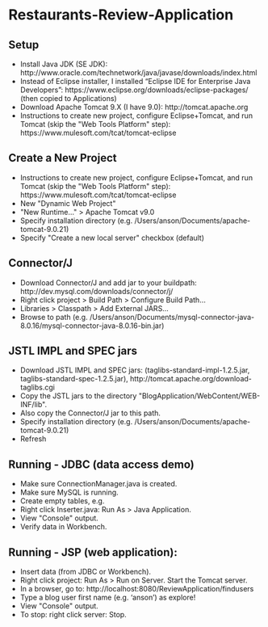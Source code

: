 # Restaurants-Review-Application

<h2>Setup</h2>

<ul>
  <li>Install Java JDK (SE JDK): http://www.oracle.com/technetwork/java/javase/downloads/index.html
</li>
  <li>Instead of Eclipse installer, I installed “Eclipse IDE for Enterprise Java Developers”: https://www.eclipse.org/downloads/eclipse-packages/
(then copied to Applications)
</li>
  <li>Download Apache Tomcat 9.X (I have 9.0): http://tomcat.apache.org</li>
  <li>Instructions to create new project, configure Eclipse+Tomcat, and run Tomcat (skip the "Web Tools Platform" step): https://www.mulesoft.com/tcat/tomcat-eclipse</li>
</ul>  


<h2>Create a New Project</h2>

<ul>
  <li>Instructions to create new project, configure Eclipse+Tomcat, and run Tomcat (skip the "Web Tools Platform" step): https://www.mulesoft.com/tcat/tomcat-eclipse</li>
  <li>New "Dynamic Web Project"</li>
  <li>"New Runtime…" > Apache Tomcat v9.0</li>
  <li>Specify installation directory (e.g. /Users/anson/Documents/apache-tomcat-9.0.21)</li>
  <li>Specify "Create a new local server" checkbox (default)</li>
</ul>

<h2>Connector/J</h2>

<ul>
  <li>Download Connector/J and add jar to your buildpath: http://dev.mysql.com/downloads/connector/j/</li>
  <li>Right click project > Build Path > Configure Build Path…</li>
  <li>Libraries > Classpath > Add External JARS…</li>
  <li>Browse to path (e.g. /Users/anson/Documents/mysql-connector-java-8.0.16/mysql-connector-java-8.0.16-bin.jar)</li>
</ul>

<h2>JSTL IMPL and SPEC jars</h2>

<ul>
  <li>Download JSTL IMPL and SPEC jars: (taglibs-standard-impl-1.2.5.jar, taglibs-standard-spec-1.2.5.jar), http://tomcat.apache.org/download-taglibs.cgi</li>
  <li>Copy the JSTL jars to the directory "BlogApplication/WebContent/WEB-INF/lib".</li>
  <li>Also copy the Connector/J jar to this path.</li>
  <li>Specify installation directory (e.g. /Users/anson/Documents/apache-tomcat-9.0.21)</li>
  <li>Refresh</li>
</ul>

<h2>Running - JDBC (data access demo)</h2>

<ul>
  <li>Make sure ConnectionManager.java is created.</li>
  <li>Make sure MySQL is running.</li>
  <li>Create empty tables, e.g.</li>
  <li>Right click Inserter.java: Run As > Java Application.</li>
  <li>View "Console" output.</li>
  <li>Verify data in Workbench.</li>
</ul>

<h2>Running - JSP (web application):</h2>

<ul>
  <li>Insert data (from JDBC or Workbench).</li>
  <li>Right click project: Run As > Run on Server. Start the Tomcat server.</li>
  <li>In a browser, go to: http://localhost:8080/ReviewApplication/findusers</li>
  <li>Type a blog user first name (e.g. ‘anson’) as explore!</li>
  <li>View "Console" output.</li>
  <li>To stop: right click server: Stop.</li>
</ul>

